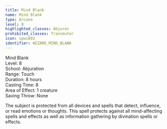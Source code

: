 ```yaml
---
title: Mind Blank
name: Mind Blank
type: Arcane
level: 8
highlighted_classes: Abjurer
prohibited_classes: Transmuter
icon: spwi802
identifier: WIZARD_MIND_BLANK
---
```

Mind Blank  
Level: 8  
School: Abjuration  
Range: Touch  
Duration: 8 hours  
Casting Time: 8  
Area of Effect: 1 creature  
Saving Throw: None  
  
The subject is protected from all devices and spells that detect, influence, or read emotions or thoughts. This spell protects against all mind-affecting spells and effects as well as information gathering by divination spells or effects.  
